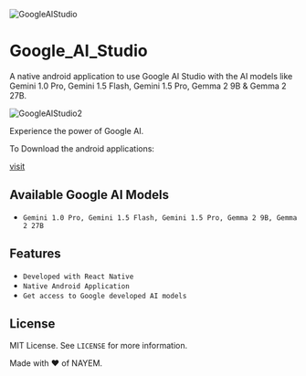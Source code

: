 ![GoogleAIStudio](https://github.com/nayemahmedniloy/Google_AI_Studio/assets/71997569/3e7d5185-433d-467c-a22a-669bdf273c29)

# Google_AI_Studio
A native android application to use Google AI Studio with the AI models like Gemini 1.0 Pro, Gemini 1.5 Flash, Gemini 1.5 Pro, Gemma 2 9B & Gemma 2 27B.

![GoogleAIStudio2](https://github.com/nayemahmedniloy/Google_AI_Studio/assets/71997569/bb7dc798-737b-47a0-af39-b123eeb9da12)

Experience the power of Google AI.

<div><p>To Download the android applications:</p><a href="https://github.com/nayemahmedniloy/Google_AI_Studio/releases/">visit</a></div>

## Available Google AI Models

- `Gemini 1.0 Pro, Gemini 1.5 Flash, Gemini 1.5 Pro, Gemma 2 9B, Gemma 2 27B`

## Features
- `Developed with React Native`
- `Native Android Application`
- `Get access to Google developed AI models`
## License

MIT License. See `LICENSE` for more information.

Made with ❤ of NAYEM.
